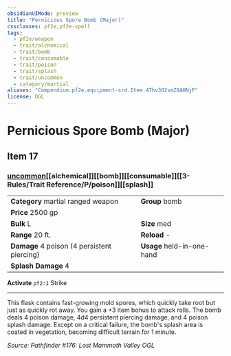 ```yaml
---
obsidianUIMode: preview
title: "Pernicious Spore Bomb (Major)"
cssclasses: pf2e,pf2e-spell
tags:
  - pf2e/weapon
  - trait/alchemical
  - trait/bomb
  - trait/consumable
  - trait/poison
  - trait/splash
  - trait/uncommon
  - category/martial
aliases: "Compendium.pf2e.equipment-srd.Item.4Thv3O2smZ8AHNjP"
license: OGL
---
```

# Pernicious Spore Bomb (Major)
## Item 17
### [uncommon](uncommon "Uncommon Rarity Trait")[[alchemical]][[bomb]][[consumable]][[3-Rules/Trait Reference/P/poison]][[splash]]

|  |  |
| -- | -- |
| **Category** martial ranged weapon | **Group** bomb |
| **Price** 2500 gp |  |
| **Bulk** L | **Size** med |
|**Range** 20 ft.| **Reload** -|
| **Damage** 4 poison (4 persistent piercing) | **Usage** held-in-one-hand |
| **Splash Damage** 4 | |


**Activate** `pf2:1` Strike

* * *

This flask contains fast-growing mold spores, which quickly take root but just as quickly rot away. You gain a +3 item bonus to attack rolls. The bomb deals 4 poison damage, 4d4 persistent piercing damage, and 4 poison splash damage. Except on a critical failure, the bomb's splash area is coated in vegetation, becoming difficult terrain for 1 minute.

*Source: Pathfinder #176: Lost Mammoth Valley*
*OGL*